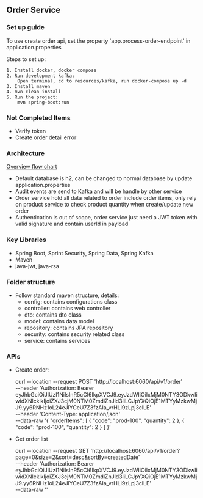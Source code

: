 ## Order Service

### Set up guide
To use create order api, set the property 'app.process-order-endpoint' in application.properties

Steps to set up:

    1. Install docker, docker compose
    2. Run development kafka:
        Open terminal, cd to resources/kafka, run docker-compose up -d
    3. Install maven
    4. mvn clean install
    5. Run the project:
        mvn spring-boot:run

### Not Completed Items
- Verify token
- Create order detail error

### Architecture
[Overview flow chart](https://viewer.diagrams.net/?highlight=0000ff&nav=1&title=demo-e-commerce#R1Vpdc5s4FP01fmwHEF9%2BdJzE7XY7ccdt0vZlRwHZaI0RK0Qw%2B%2BtXmA%2BDhAP22Nj7FHQRAp17zrmSnBGYbrYzCkPvK3GRP9IUdzsC9yNNUw1D53%2BySJpHLNvIAyuK3aLTPrDA%2F6IiqBTRGLsoanRkhPgMh82gQ4IAOawRg5SSpNltSfzmW0O4QlJg4UBfjr5gl3l51NasffwTwiuvfLNqjvM7G1h2LmYSedAlSS0EHkZgSglh%2BdVmO0V%2BBl6JS%2F7c44G71YdRFLA%2BD%2FylacHfM%2FBPMo%2FtpfW8TKPA%2BFCM8gb9uJhw8bEsLRFIPMzQIoRO1k54lkfgzmMbn7dUfgmjMMd9ibeIv%2BpO%2Fq7yJYgytK2Fiu%2BcIbJBjKa8S3kXFJilJRkK0iT7FIxLXL0a%2FFUQFmlfVWPvkeEXBTjtQP3%2B8mrgaWTNX8YMq1%2FXIBmzD5oE1I8IUQksnuQwu4w3%2FsRhhHI8smljTqg%2F4Svy5yTCDJOAd3kljJFNrcPEx6vsBiMCxCRmPg7QtKK4ciaYzSbM2liRYAYtKJuXAtmQQJ7MP%2FPADDKUwFRCmw%2FJfYA37q5A0gqtEj1bRs9uQc%2B%2BFHqmhN4TdTOOKgtE3zCHRsSPkjhwMzx2jOrA8AyQ6XY34dQ2XV%2BMcZaE2SOf%2Fysh63fAUgcBSxPAUvUBwQIv%2Flvy6fucfDMIw5N79ZndtXjgDDEemFLkYj5RDH1ZooE7ycowbzk%2BjCLs9ASKQbpCrDt1yG0UcBnOGlxGC1pljCIfMvzWLPttEBZvmBMcsJqXCtkCipCFiMTUQcVT9TItDKQJta%2F6wHKgHBhpoF1Gq2mfnmRdSvIXuFzD2%2FJeS72e97aiJleuo5WAtpj9zKz4o1G0fjVa99vCp3eNtNaYI4r5NLjVdywNcg52r3I6tWfclvaESgxEB%2BytPV0YSB1We3IFdyjiax8eI3kpP5e7djLB6MkE86aYAEQXFs2zLxN00GHnF2aCvC6BsYvZyaaiHmEpB0kjJLkHi8xrksFUOtTclwyWYjcHEneZB8jAM5NtWqpuYdYhugRdbIkuc0rc2GE3vPjXr76eHUuohZQ4KIqu4Lem7LfvZfpW%2FNYScnqy32rCQAP7bWkNNS74OMo%2BMCyFdPJyzgR2zX3Vj4oKBlzStRTy%2FwOxRLMYn6mQV64zFLHkE9bhKjknC01zEmo56bJA%2FuTYrAL7h3etxtMnEfE9gnUSUb8pIpoif8QtZF8imiKjwcBEBBIRJzHzsmMbB%2B6OpG9nqWCI5%2F9XXyqo8rHIw9bxYLDKNmdPkCO5IzdZo2D3Nxsw4LIJsjOxMn6s5Cv5NqVrGR3KPZiCTvGVLLkR9VX7N%2FHA%2BOgyIOwFtMuVAcwe%2F%2Fi8SH%2F8si1XDdbPj8mT2fI72ySvAufUnCSwFg4c1Jzd48egi2muFTNNwmyQotkqgNNKni6r7jA7rqUx69C%2B7FiN2eKZiSjWkzXGm%2FvfyfPu%2B%2F82AA%2F%2FAQ%3D%3D)

- Default database is h2, can be changed to normal database by update application.properties
- Audit events are send to Kafka and will be handle by other service
- Order service hold all data related to order include order items, only rely on product service to check product quantity when create/update new order
- Authentication is out of scope, order service just need a JWT token with valid signature and contain userId in payload

### Key Libraries
- Spring Boot, Sprint Security, Spring Data, Spring Kafka
- Maven
- java-jwt, java-rsa

### Folder structure

- Follow standard maven structure, details:
    - config: contains configurations class
    - controller: contains web controller
    - dto: contains dto class
    - model: contains data model
    - repository: contains JPA repository
    - security: contains security related class
    - service: contains services

### APIs
- Create order:
    
    curl --location --request POST 'http://localhost:6060/api/v1/order' \
    --header 'Authorization: Bearer eyJhbGciOiJIUzI1NiIsInR5cCI6IkpXVCJ9.eyJzdWIiOiIxMjM0NTY3ODkwIiwidXNlcklkIjoiZXJ3cjM0NTM0ZmdlZnJld3IiLCJpYXQiOjE1MTYyMzkwMjJ9.yy6RNHz1oL24eJlYCeU7Z3fzAIa_vrHLi9zLpj3clLE' \
    --header 'Content-Type: application/json' \
    --data-raw '{
        "orderItems": [
            {
                "code": "prod-100",
                "quantity": 2
            },
            {
                "code": "prod-100",
                "quantity": 2
            }
        ]
    }'
    
- Get order list
    
    curl --location --request GET 'http://localhost:6060/api/v1/order?page=0&size=2&sort=desc&sortBy=createdDate' \
    --header 'Authorization: Bearer eyJhbGciOiJIUzI1NiIsInR5cCI6IkpXVCJ9.eyJzdWIiOiIxMjM0NTY3ODkwIiwidXNlcklkIjoiZXJ3cjM0NTM0ZmdlZnJld3IiLCJpYXQiOjE1MTYyMzkwMjJ9.yy6RNHz1oL24eJlYCeU7Z3fzAIa_vrHLi9zLpj3clLE' \
    --data-raw ''